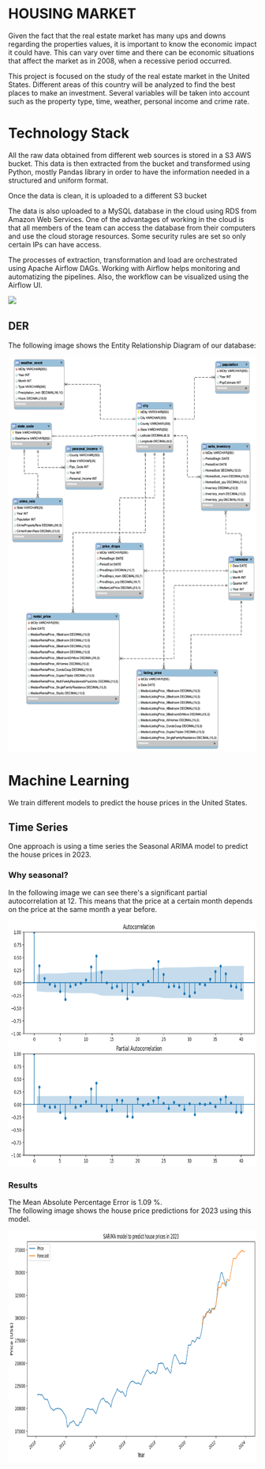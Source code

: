 # **HOUSING MARKET**

Given the fact that the real estate market has many ups and downs regarding the properties values, it is important to know the economic impact it could have. This can vary over time and there can be economic situations that affect the market as in 2008, when a recessive period occurred.

This project is focused on the study of the real estate market in the United States. 
Different areas of this country will be analyzed to find the best places to make an investment. Several variables will be taken into account such as the property type, time, weather, personal income and crime rate.


# Technology Stack

All the raw data obtained from different web sources is stored in a S3 AWS bucket.
This data is then extracted from the bucket and transformed using Python, mostly Pandas library in order to have the information needed in a structured and uniform format.

Once the data is clean, it is uploaded to a different S3 bucket

The data is also uploaded to a MySQL database in the cloud using RDS from Amazon Web Services. One of the advantages of working in the cloud is that all members of the team can access the database from their computers and use the cloud storage resources. Some security rules are set so only certain IPs can have access. 

The processes of extraction, transformation and load are orchestrated using Apache Airflow DAGs. Working with Airflow helps monitoring and automatizing the pipelines. Also, the workflow can be visualized using the Airflow UI.

<img src="_src/etl.png"  height="400">

## DER

The following image shows the Entity Relationship Diagram of our database:

<img src="_src/DER_housing_market.png"  height="800">


# Machine Learning

We train different models to predict the house prices in the United States.

## Time Series

One approach is using a time series the Seasonal ARIMA model to predict the house prices in 2023.

### Why seasonal?

In the following image we can see there's a significant partial autocorrelation at 12. This means that the price at a certain month depends on the price at the same month a year before.

<img src="_src/autocorrelation.png"  height="500">

### Results

The Mean Absolute Percentage Error is 1.09 %.<br>
The following image shows the house price predictions for 2023 using this model.

<img src="_src/predictions_sarima.png"  height="470">
